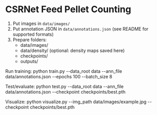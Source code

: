 # CSRNet Feed Pellet Counting

1. Put images in `data/images/`
2. Put annotation JSON in `data/annotations.json` (see README for supported formats)
3. Prepare folders:
   - data/images/
   - data/density/   (optional: density maps saved here)
   - checkpoints/
   - outputs/

Run training:
python train.py --data_root data --ann_file data/annotations.json --epochs 100 --batch_size 8

Test/evaluate:
python test.py --data_root data --ann_file data/annotations.json --checkpoint checkpoints/best.pth

Visualize:
python visualize.py --img_path data/images/example.jpg --checkpoint checkpoints/best.pth
